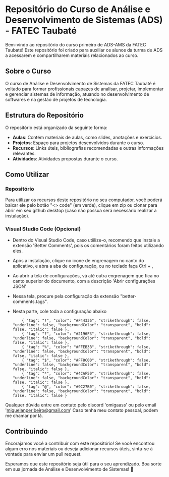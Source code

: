 # Repositório do Curso de Análise e Desenvolvimento de Sistemas (ADS) - FATEC Taubaté

Bem-vindo ao repositório do curso primeiro de ADS-AMS da FATEC Taubaté! Este repositório foi criado para auxiliar os alunos da turma de ADS a acessarem e compartilharem materiais relacionados ao curso.

## Sobre o Curso

O curso de Análise e Desenvolvimento de Sistemas da FATEC Taubaté é voltado para formar profissionais capazes de analisar, projetar, implementar e gerenciar sistemas de informação, atuando no desenvolvimento de softwares e na gestão de projetos de tecnologia.

## Estrutura do Repositório

O repositório está organizado da seguinte forma:

- **Aulas**: Contém materiais de aulas, como slides, anotações e exercícios.
- **Projetos**: Espaço para projetos desenvolvidos durante o curso.
- **Recursos**: Links úteis, bibliografias recomendadas e outras informações relevantes.
- **Atividades**: Atividades propostas durante o curso.

## Como Utilizar

### Repositório

Para utilizar os recursos deste repositório no seu computador, você poderá baixar ele pelo botão "<> code" (em verde), clique em zip ou clonar para abrir em seu github desktop (caso não possua será necessário realizar a instalação).

### Visual Studio Code (Opcional)

- Dentro do Visual Studio Code, caso utiilize-o, recomendo que instale a extensão 'Better Comments', pois os comentários foram feitos utilizando eles.
- Após a instalação, clique no icone de engrenagem no canto do aplicativo, e abra a aba de configuração, ou no teclado faça Ctrl + ,
- Ao abrir a tela de configurações, vá até outra engrenagem que fica no canto superior do documento, com a descrição 'Abrir configurações JSON'
- Nessa tela, procure pela configuração da extensão "better-comments.tags".
- Nesta parte, cole toda a configuração abaixo

          { "tag": "!", "color": "#F44336", "strikethrough": false, "underline": false, "backgroundColor": "transparent", "bold": false, "italic": false },
          { "tag": "?", "color": "#2196F3", "strikethrough": false, "underline": false, "backgroundColor": "transparent", "bold": false, "italic": false },
          { "tag": "%", "color": "#FFEB3B", "strikethrough": false, "underline": false, "backgroundColor": "transparent", "bold": false, "italic": false },
          { "tag": "$", "color": "#FF8C00", "strikethrough": false, "underline": false, "backgroundColor": "transparent", "bold": false, "italic": false },
          { "tag": "*", "color": "#4CAF50", "strikethrough": false, "underline": false, "backgroundColor": "transparent", "bold": false, "italic": false },
          { "tag": "@", "color": "#9C27B0", "strikethrough": false, "underline": false, "backgroundColor": "transparent", "bold": false, "italic": false }

Qualquer dúvida entre em contato pelo discord 'omigaass' ou pelo email 'miguelanperibeiro@gmail.com'
Caso tenha meu contato pessoal, podem me chamar por lá.

## Contribuindo

Encorajamos você a contribuir com este repositório! Se você encontrou algum erro nos materiais ou deseja adicionar recursos úteis, sinta-se à vontade para enviar um pull request.

Esperamos que este repositório seja útil para o seu aprendizado. Boa sorte em sua jornada de Análise e Desenvolvimento de Sistemas! 🚀
